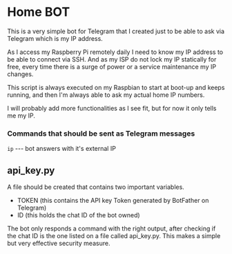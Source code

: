 # Home BOT

This is a very simple bot for Telegram that I created just to be able to ask via Telegram which is my IP address.

As I access my Raspberry Pi remotely daily I need to know my IP address to be able to connect via SSH. And as my ISP do
not lock my IP statically for free, every time there is a surge of power or a service maintenance my IP changes.

This script is always executed on my Raspbian to start at boot-up and keeps running, and then I'm always able to ask my actual home IP numbers.

I will probably add more functionalities as I see fit, but for now it only tells me my IP.  


### Commands that should be sent as Telegram messages

```ip``` --- bot answers with it's external IP




## api_key.py
A file should be created that contains two important variables.
* TOKEN (this contains the API key Token generated by BotFather on Telegram)
* ID (this holds the chat ID of the bot owned) 

The bot only responds a command with the right output, 
after checking if the chat ID is the one listed on a file called api_key.py. This makes a simple
but very effective security measure.  